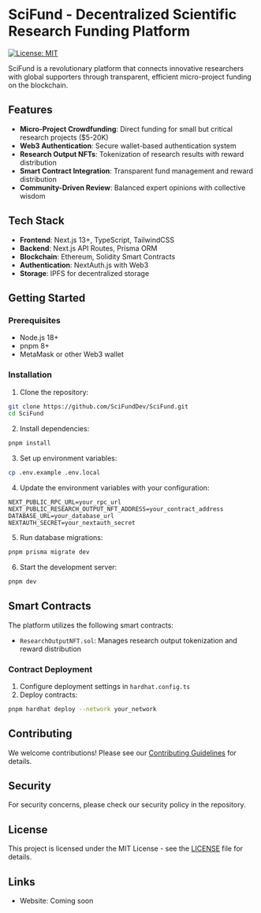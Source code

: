 # SciFund - Decentralized Scientific Research Funding Platform

[![License: MIT](https://img.shields.io/badge/License-MIT-yellow.svg)](https://opensource.org/licenses/MIT)

SciFund is a revolutionary platform that connects innovative researchers with global supporters through transparent, efficient micro-project funding on the blockchain.

## Features

- **Micro-Project Crowdfunding**: Direct funding for small but critical research projects ($5-20K)
- **Web3 Authentication**: Secure wallet-based authentication system
- **Research Output NFTs**: Tokenization of research results with reward distribution
- **Smart Contract Integration**: Transparent fund management and reward distribution
- **Community-Driven Review**: Balanced expert opinions with collective wisdom

## Tech Stack

- **Frontend**: Next.js 13+, TypeScript, TailwindCSS
- **Backend**: Next.js API Routes, Prisma ORM
- **Blockchain**: Ethereum, Solidity Smart Contracts
- **Authentication**: NextAuth.js with Web3
- **Storage**: IPFS for decentralized storage

## Getting Started

### Prerequisites

- Node.js 18+
- pnpm 8+
- MetaMask or other Web3 wallet

### Installation

1. Clone the repository:
```bash
git clone https://github.com/SciFundDev/SciFund.git
cd SciFund
```

2. Install dependencies:
```bash
pnpm install
```

3. Set up environment variables:
```bash
cp .env.example .env.local
```

4. Update the environment variables with your configuration:
```env
NEXT_PUBLIC_RPC_URL=your_rpc_url
NEXT_PUBLIC_RESEARCH_OUTPUT_NFT_ADDRESS=your_contract_address
DATABASE_URL=your_database_url
NEXTAUTH_SECRET=your_nextauth_secret
```

5. Run database migrations:
```bash
pnpm prisma migrate dev
```

6. Start the development server:
```bash
pnpm dev
```

## Smart Contracts

The platform utilizes the following smart contracts:

- `ResearchOutputNFT.sol`: Manages research output tokenization and reward distribution

### Contract Deployment

1. Configure deployment settings in `hardhat.config.ts`
2. Deploy contracts:
```bash
pnpm hardhat deploy --network your_network
```

## Contributing

We welcome contributions! Please see our [Contributing Guidelines](CONTRIBUTING.md) for details.

## Security

For security concerns, please check our security policy in the repository.

## License

This project is licensed under the MIT License - see the [LICENSE](LICENSE) file for details.

## Links

- Website: Coming soon 